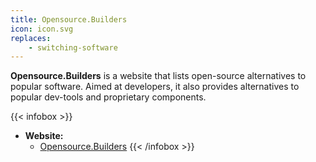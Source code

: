 ```yaml
---
title: Opensource.Builders
icon: icon.svg
replaces:
    - switching-software
---
```


**Opensource.Builders** is a website that lists open-source alternatives to popular software.
Aimed at developers, it also provides alternatives to popular dev-tools and proprietary components.

{{< infobox >}}
- **Website:**
    - [Opensource.Builders](https://opensource.builders/)
{{< /infobox >}}